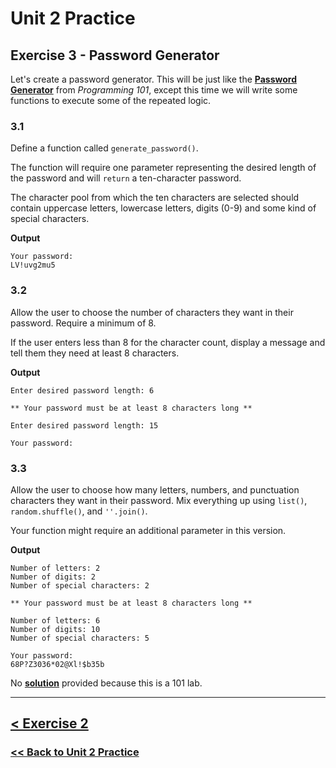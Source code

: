 # Unit 2 Practice

## Exercise 3 - Password Generator

Let's create a password generator. This will be just like the **[Password Generator](https://github.com/PdxCodeGuild/Programming101/blob/master/labs/password_generator.md)** from *Programming 101*, except this time we will write some functions to execute some of the repeated logic.

### **3.1**

Define a function called `generate_password()`. 

The function will require one parameter representing the desired length of the password and will `return` a ten-character password. 

The character pool from which the ten characters are selected should contain uppercase letters, lowercase letters, digits (0-9) and some kind of special characters.

**Output**

    Your password: 
    LV!uvg2mu5

### **3.2**

Allow the user to choose the number of characters they want in their password. Require a minimum of 8. 

If the user enters less than 8 for the character count, display a message and tell them they need at least 8 characters.

**Output**

    Enter desired password length: 6

    ** Your password must be at least 8 characters long **

    Enter desired password length: 15

    Your password:
    
### **3.3**

Allow the user to choose how many letters, numbers, and punctuation characters they want in their password. Mix everything up using `list()`, `random.shuffle()`, and `''.join()`.

Your function might require an additional parameter in this version.
    
**Output**

    Number of letters: 2
    Number of digits: 2
    Number of special characters: 2

    ** Your password must be at least 8 characters long **

    Number of letters: 6
    Number of digits: 10
    Number of special characters: 5

    Your password:
    68P?Z3036*02@Xl!$b35b

No [**solution**](solutions/exercise_3_solution.md) provided because this is a 101 lab.

---

## [< Exercise 2](exercise_2.md) 

### [<< Back to Unit 2 Practice](/practice/unit_2/)